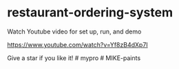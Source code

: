 # restaurant-ordering-system

Watch Youtube video for set up, run, and demo

https://www.youtube.com/watch?v=Yf8zB4dXp7I

Give a star if you like it!
#   m y p r o  
 #   M I K E - p a i n t s  
 